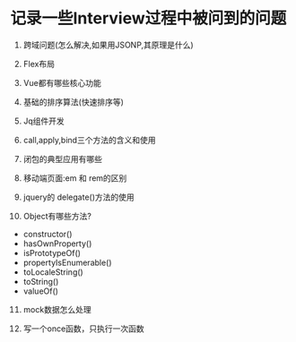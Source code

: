 # 记录一些Interview过程中被问到的问题  

1. 跨域问题(怎么解决,如果用JSONP,其原理是什么)  

2. Flex布局  

3. Vue都有哪些核心功能  

4. 基础的排序算法(快速排序等)  

5. Jq组件开发  

6. call,apply,bind三个方法的含义和使用  

7. 闭包的典型应用有哪些  

8. 移动端页面:em 和 rem的区别  

9. jquery的 delegate()方法的使用  

10. Object有哪些方法?  
  - constructor()
  - hasOwnProperty()
  - isPrototypeOf()
  - propertyIsEnumerable()
  - toLocaleString()
  - toString()
  - valueOf()

11. mock数据怎么处理  

12. 写一个once函数，只执行一次函数  

